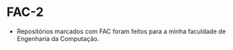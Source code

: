 # FAC-2

* Repositórios marcados com FAC foram feitos para a minha faculdade de Engenharia da Computação.
